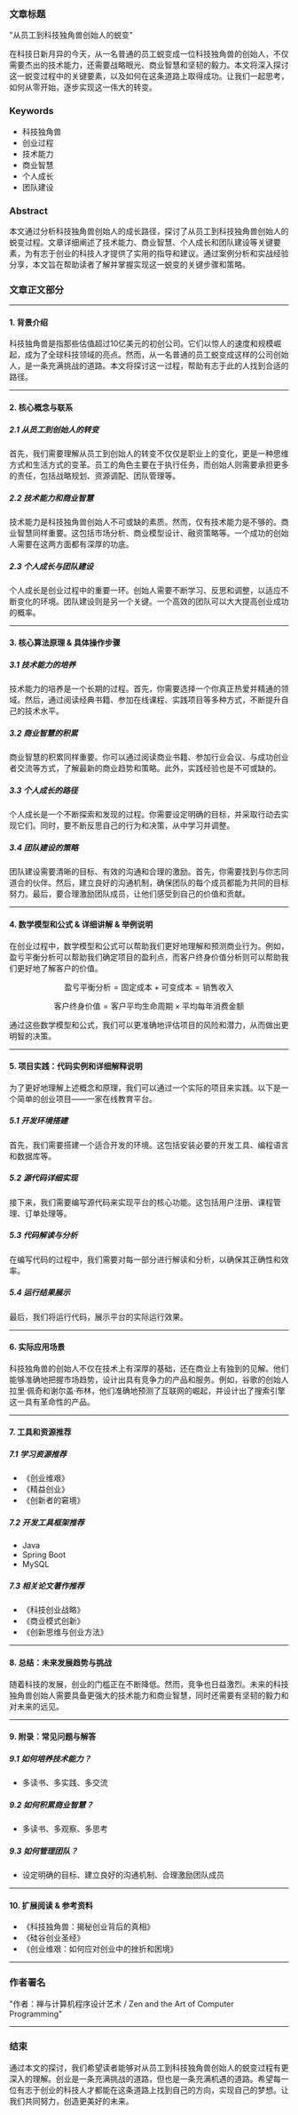                  

### 文章标题

"从员工到科技独角兽创始人的蜕变"

在科技日新月异的今天，从一名普通的员工蜕变成一位科技独角兽的创始人，不仅需要杰出的技术能力，还需要战略眼光、商业智慧和坚韧的毅力。本文将深入探讨这一蜕变过程中的关键要素，以及如何在这条道路上取得成功。让我们一起思考，如何从零开始，逐步实现这一伟大的转变。

### Keywords
- 科技独角兽
- 创业过程
- 技术能力
- 商业智慧
- 个人成长
- 团队建设

### Abstract
本文通过分析科技独角兽创始人的成长路径，探讨了从员工到科技独角兽创始人的蜕变过程。文章详细阐述了技术能力、商业智慧、个人成长和团队建设等关键要素，为有志于创业的科技人才提供了实用的指导和建议。通过案例分析和实战经验分享，本文旨在帮助读者了解并掌握实现这一蜕变的关键步骤和策略。

### 文章正文部分

----------------------

#### 1. 背景介绍

科技独角兽是指那些估值超过10亿美元的初创公司。它们以惊人的速度和规模崛起，成为了全球科技领域的亮点。然而，从一名普通的员工蜕变成这样的公司创始人，是一条充满挑战的道路。本文将探讨这一过程，帮助有志于此的人找到合适的路径。

----------------------

#### 2. 核心概念与联系

##### 2.1 从员工到创始人的转变

首先，我们需要理解从员工到创始人的转变不仅仅是职业上的变化，更是一种思维方式和生活方式的变革。员工的角色主要在于执行任务，而创始人则需要承担更多的责任，包括战略规划、资源调配、团队管理等。

##### 2.2 技术能力和商业智慧

技术能力是科技独角兽创始人不可或缺的素质。然而，仅有技术能力是不够的。商业智慧同样重要。这包括市场分析、商业模型设计、融资策略等。一个成功的创始人需要在这两方面都有深厚的功底。

##### 2.3 个人成长与团队建设

个人成长是创业过程中的重要一环。创始人需要不断学习、反思和调整，以适应不断变化的环境。团队建设则是另一个关键。一个高效的团队可以大大提高创业成功的概率。

----------------------

#### 3. 核心算法原理 & 具体操作步骤

##### 3.1 技术能力的培养

技术能力的培养是一个长期的过程。首先，你需要选择一个你真正热爱并精通的领域。然后，通过阅读经典书籍、参加在线课程、实践项目等多种方式，不断提升自己的技术水平。

##### 3.2 商业智慧的积累

商业智慧的积累同样重要。你可以通过阅读商业书籍、参加行业会议、与成功创业者交流等方式，了解最新的商业趋势和策略。此外，实践经验也是不可或缺的。

##### 3.3 个人成长的路径

个人成长是一个不断探索和发现的过程。你需要设定明确的目标，并采取行动去实现它们。同时，要不断反思自己的行为和决策，从中学习并调整。

##### 3.4 团队建设的策略

团队建设需要清晰的目标、有效的沟通和合理的激励。首先，你需要找到与你志同道合的伙伴。然后，建立良好的沟通机制，确保团队的每个成员都能为共同的目标努力。最后，要合理激励团队成员，让他们感受到自己的价值和贡献。

----------------------

#### 4. 数学模型和公式 & 详细讲解 & 举例说明

在创业过程中，数学模型和公式可以帮助我们更好地理解和预测商业行为。例如，盈亏平衡分析可以帮助我们确定项目的盈利点，而客户终身价值分析则可以帮助我们更好地了解客户的价值。

$$
\text{盈亏平衡分析} = \text{固定成本} + \text{可变成本} = \text{销售收入}
$$

$$
\text{客户终身价值} = \text{客户平均生命周期} \times \text{平均每年消费金额}
$$

通过这些数学模型和公式，我们可以更准确地评估项目的风险和潜力，从而做出更明智的决策。

----------------------

#### 5. 项目实践：代码实例和详细解释说明

为了更好地理解上述概念和原理，我们可以通过一个实际的项目来实践。以下是一个简单的创业项目——一家在线教育平台。

##### 5.1 开发环境搭建

首先，我们需要搭建一个适合开发的环境。这包括安装必要的开发工具、编程语言和数据库等。

##### 5.2 源代码详细实现

接下来，我们需要编写源代码来实现平台的核心功能。这包括用户注册、课程管理、订单处理等。

##### 5.3 代码解读与分析

在编写代码的过程中，我们需要对每一部分进行解读和分析，以确保其正确性和效率。

##### 5.4 运行结果展示

最后，我们将运行代码，展示平台的实际运行效果。

----------------------

#### 6. 实际应用场景

科技独角兽的创始人不仅在技术上有深厚的基础，还在商业上有独到的见解。他们能够准确地把握市场趋势，设计出具有竞争力的产品和服务。例如，谷歌的创始人拉里·佩奇和谢尔盖·布林，他们准确地预测了互联网的崛起，并设计出了搜索引擎这一具有革命性的产品。

----------------------

#### 7. 工具和资源推荐

##### 7.1 学习资源推荐

- 《创业维艰》
- 《精益创业》
- 《创新者的窘境》

##### 7.2 开发工具框架推荐

- Java
- Spring Boot
- MySQL

##### 7.3 相关论文著作推荐

- 《科技创业战略》
- 《商业模式创新》
- 《创新思维与创业方法》

----------------------

#### 8. 总结：未来发展趋势与挑战

随着科技的发展，创业的门槛正在不断降低。然而，竞争也日益激烈。未来的科技独角兽创始人需要具备更强大的技术能力和商业智慧，同时还需要有坚韧的毅力和对未来的远见。

----------------------

#### 9. 附录：常见问题与解答

##### 9.1 如何培养技术能力？

- 多读书、多实践、多交流

##### 9.2 如何积累商业智慧？

- 多读书、多观察、多思考

##### 9.3 如何管理团队？

- 设定明确的目标、建立良好的沟通机制、合理激励团队成员

----------------------

#### 10. 扩展阅读 & 参考资料

- 《科技独角兽：揭秘创业背后的真相》
- 《硅谷创业圣经》
- 《创业维艰：如何应对创业中的挫折和困境》

----------------------

### 作者署名

"作者：禅与计算机程序设计艺术 / Zen and the Art of Computer Programming"

----------------------

### 结束

通过本文的探讨，我们希望读者能够对从员工到科技独角兽创始人的蜕变过程有更深入的理解。创业是一条充满挑战的道路，但也是一条充满机遇的道路。希望每一位有志于创业的科技人才都能在这条道路上找到自己的方向，实现自己的梦想。让我们共同努力，创造更美好的未来。


